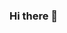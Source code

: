 ### Hi there 👋

<!--

-🔭 En ce moment, je travaille sur des projets d'exercices et des projets personnels pour continuer à progresser en tant que développeur web.
-🌱 Je suis actuellement en train d'apprendre le HTML, CSS, JavaScript et PHP, et j'ai pour objectif de devenir un expert en front-end avant de me lancer dans le full-stack.
-👯 Je suis à la recherche de partenaires pour collaborer sur des projets front-end et affiner mes compétences en développement.
-🤔 J'ai besoin d'un peu d'aide pour améliorer mes projets et découvrir de nouvelles techniques et technologies qui me permettront de devenir un meilleur développeur.
-💬 N'hésitez pas à me poser toutes vos questions sur mes projets ou mes compétences en tant que développeur web, je suis ouvert à la discussion.
-📫 Si vous souhaitez entrer en contact avec moi, vous pouvez le faire via mon profil GitHub ou LinkedIn.
-⚡ Je suis passionné par les projets créatifs et innovants, et j'adore explorer de nouvelles façons de faire les choses dans le monde du développement web.

-->
